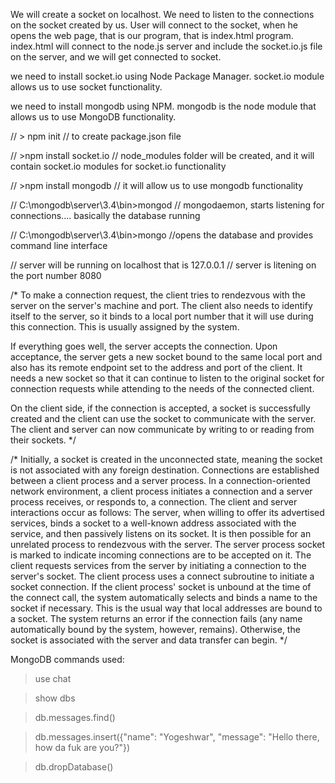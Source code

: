 We will create a socket on localhost.
We need to listen to the connections on the socket created by us. User will connect to the socket, when he opens the web page, that is our program, that is index.html program. index.html will connect to the node.js server and include the socket.io.js file on the server, and we will get connected to socket.

we need to install socket.io using Node Package Manager. socket.io module allows us to use socket functionality.

we need to install mongodb using NPM. mongodb is the node module that allows us to use MongoDB functionality.

// > npm init
// to create package.json file

// >npm install socket.io
// node_modules folder will be created, and it will contain socket.io modules for socket.io functionality

// >npm install mongodb
// it will allow us to use mongodb functionality

// C:\mongodb\server\3.4\bin>mongod
// mongodaemon, starts listening for connections.... basically the database running

// C:\mongodb\server\3.4\bin>mongo
//opens the database and provides command line interface


// server will be running on localhost that is 127.0.0.1
// server is litening on the port number 8080

/*
To make a connection request, 
the client tries to rendezvous with the server on the server's machine and port.
The client also needs to identify itself to the server,
so it binds to a local port number that it will use during this connection. 
This is usually assigned by the system.


If everything goes well, the server accepts the connection. 
Upon acceptance, the server gets a new socket bound to the same local port 
and also has its remote endpoint set to the address and port of the client. 
It needs a new socket so that it can continue to listen to the original socket for connection requests 
while attending to the needs of the connected client.

On the client side, if the connection is accepted, a socket is successfully created 
and the client can use the socket to communicate with the server.
The client and server can now communicate by writing to or reading from their sockets.
*/




/*
Initially, a socket is created in the unconnected state, 
meaning the socket is not associated with any foreign destination.
Connections are established between a client process and a server process. In a connection-oriented network environment, a client process initiates a connection and a server process receives, or responds to, a connection. The client and server interactions occur as follows:
The server, when willing to offer its advertised services, binds a socket to a well-known address associated with the service, and then passively listens on its socket. It is then possible for an unrelated process to rendezvous with the server.
The server process socket is marked to indicate incoming connections are to be accepted on it.
The client requests services from the server by initiating a connection to the server's socket. The client process uses a connect subroutine to initiate a socket connection.
If the client process' socket is unbound at the time of the connect call, the system automatically selects and binds a name to the socket if necessary. This is the usual way that local addresses are bound to a socket.
The system returns an error if the connection fails (any name automatically bound by the system, however, remains). Otherwise, the socket is associated with the server and data transfer can begin.
*/




MongoDB commands used:
>use chat

>show dbs

>db.messages.find()

>db.messages.insert({"name": "Yogeshwar", "message": "Hello there, how da fuk are you?"})

>db.dropDatabase()
